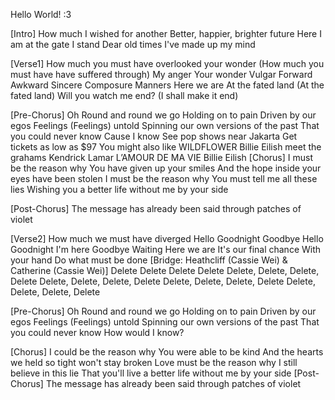 Hello World! :3

[Intro]
How much I wished for another
Better, happier, brighter future
Here I am at the gate I stand
Dear old times
I've made up my mind

[Verse1]
How much you must have overlooked your wonder (How much you must have have suffered through)
My anger
Your wonder
Vulgar
Forward
Awkward
Sincere
Composure
Manners
Here we are
At the fated land (At the fated land)
Will you watch me end? (I shall make it end)

[Pre-Chorus]
Oh
Round and round we go
Holding on to pain
Drivеn by our egos
Feelings (Feelings) untold
Spinning our own versions of the past
That you could nеver know
Cause I know
See pop shows near Jakarta
Get tickets as low as $97
You might also like
WILDFLOWER
Billie Eilish
meet the grahams
Kendrick Lamar
L’AMOUR DE MA VIE
Billie Eilish
[Chorus]
I must be the reason why
You have given up your smiles
And the hope inside your eyes have been stolen
I must be the reason why
You must tell me all these lies
Wishing you a better life without me by your side

[Post-Chorus]
The message has already been said through patches of violet

[Verse2]
How much we must have diverged
Hello
Goodnight
Goodbye
Hello
Goodnight
I'm here
Goodbye
Waiting
Here we are
It's our final chance
With your hand
Do what must be done
[Bridge: Heathcliff (Cassie Wei) & Catherine (Cassie Wei)]
Delete
Delete
Delete
Delete
Delete, Delete, Delete, Delete
Delete, Delete, Delete, Delete
Delete, Delete, Delete, Delete
Delete, Delete, Delete, Delete

[Pre-Chorus]
Oh
Round and round we go
Holding on to pain
Driven by our egos
Feelings (Feelings) untold
Spinning our own versions of the past
That you could never know
How would I know?

[Chorus]
I could be the reason why
You were able to be kind
And the hearts we held so tight won't stay broken
Love must be the reason why
I still believe in this lie
That you'll live a better life without me by your side
[Post-Chorus]
The message has already been said through patches of violet